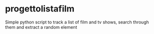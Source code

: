 # progettolistafilm
Simple python script to track a list of film and tv shows, search through them and extract a random element
